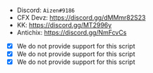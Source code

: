 - Discord: `Aizen#9186`
- CFX Devz: https://discord.gg/dMMmr82S23
- KK: https://discord.gg/MT2996y
- Antichix: https://discord.gg/NmFcvCs

- [X] We do not provide support for this script
- [X] We do not provide support for this script
- [X] We do not provide support for this script
